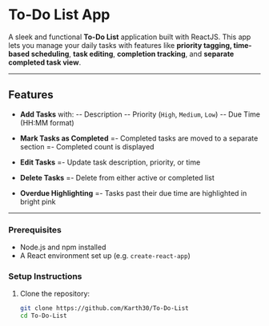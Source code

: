 # To-Do List App

A sleek and functional **To-Do List** application built with ReactJS. This app lets you manage your daily tasks with features like **priority tagging, time-based scheduling**, **task editing**, **completion tracking**, and **separate completed task view**.

---

##  Features

-  **Add Tasks** with:
  -- Description
  -- Priority (`High`, `Medium`, `Low`)
  -- Due Time (HH:MM format)

-  **Mark Tasks as Completed**
  =- Completed tasks are moved to a separate section
  =- Completed count is displayed

-  **Edit Tasks**
  =- Update task description, priority, or time

-  **Delete Tasks**
  =- Delete from either active or completed list

-  **Overdue Highlighting**
  =- Tasks past their due time are highlighted in bright pink

---


### Prerequisites

- Node.js and npm installed
- A React environment set up (e.g. `create-react-app`)

### Setup Instructions

1. Clone the repository:
   ```bash
   git clone https://github.com/Karth30/To-Do-List
   cd To-Do-List
